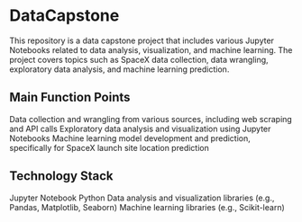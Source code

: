 # DataCapstone
This repository is a data capstone project that includes various Jupyter Notebooks related to data analysis, visualization, and machine learning. The project covers topics such as SpaceX data collection, data wrangling, exploratory data analysis, and machine learning prediction.

## Main Function Points
Data collection and wrangling from various sources, including web scraping and API calls
Exploratory data analysis and visualization using Jupyter Notebooks
Machine learning model development and prediction, specifically for SpaceX launch site location prediction
## Technology Stack
Jupyter Notebook
Python
Data analysis and visualization libraries (e.g., Pandas, Matplotlib, Seaborn)
Machine learning libraries (e.g., Scikit-learn)
